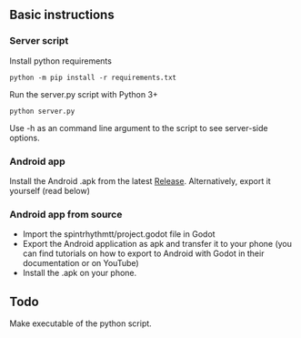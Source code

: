 ## Basic instructions
  
### Server script
  Install python requirements
  ```
  python -m pip install -r requirements.txt
  ```
  
  Run the server.py script with Python 3+
  ```
  python server.py
  ```
  
  Use -h as an command line argument to the script to see server-side options.

### Android app
  Install the Android .apk from the latest [Release](https://github.com/pckv/spinrhythmtt/releases).
  Alternatively, export it yourself (read below)

### Android app from source
  * Import the spintrhythmtt/project.godot file in Godot
  * Export the Android application as apk and transfer it to your phone (you can find 
    tutorials on how to export to Android with Godot in their documentation or on YouTube)
  * Install the .apk on your phone.
  
## Todo
Make executable of the python script.
